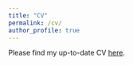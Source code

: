 ```yaml
---
title: "CV"
permalink: /cv/
author_profile: true
---
```


Please find my up-to-date CV [here](/files/cv_Fang_202410.pdf).
